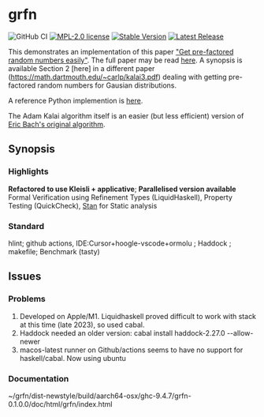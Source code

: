 # grfn
![GitHub CI](https://img.shields.io/github/actions/workflow/status/threeeyedgod/GRFN/ci.yml)
 [![MPL-2.0 license](https://img.shields.io/badge/license-MPL--2.0-blue.svg)](https://github.com/threeeyedgod/GRFN/blob/main/LICENSE)
[![Stable Version](https://img.shields.io/github/v/tag/ThreeEyedGod/GRFN)](https://img.shields.io/github/v/tag/ThreeEyedGod/grfn)
[![Latest Release](https://img.shields.io/github/v/release/ThreeEyedGod/GRFN?color=%233D9970)](https://img.shields.io/github/v/release/ThreeEyedGod/grfn?color=%233D9970)


This demonstrates an implementation of this paper ["Get pre-factored random numbers easily"](https://twitter.com/michael_nielsen/status/1724854680990486780?s=20). The full paper may be read [here](https://link.springer.com/content/pdf/10.1007/s00145-003-0051-5.pdf).
A synopsis is available Section 2 [here] in a different paper (https://math.dartmouth.edu/~carlp/kalai3.pdf) dealing with getting pre-factored random numbers for Gausian distributions.

A reference Python implemention is [here](https://www.johndcook.com/blog/2023/11/17/factored-random-numbers/).

The Adam Kalai algorithm itself is an easier (but less efficient) version of [Eric Bach's original algorithm](https://pages.cs.wisc.edu/~cs812-1/pfrn.pdf). 

Synopsis
---------
### Highlights
**Refactored to use Kleisli + applicative**; **Parallelised version available** Formal Verification using Refinement Types (LiquidHaskell), Property Testing (QuickCheck), [Stan](https://hackage.haskell.org/package/stan) for Static analysis

### Standard
hlint; github actions, IDE:Cursor+hoogle-vscode+ormolu ; Haddock ; makefile; Benchmark (tasty) 

Issues
-------
### Problems
1. Developed on Apple/M1. Liquidhaskell proved difficult to work with stack at this time (late 2023), so used cabal. 
2. Haddock needed an older version: cabal install haddock-2.27.0 --allow-newer
3. macos-latest runner on Github/actions seems to have no support for haskell/cabal. Now using ubuntu

### Documentation
  ~/grfn/dist-newstyle/build/aarch64-osx/ghc-9.4.7/grfn-0.1.0.0/doc/html/grfn/index.html
